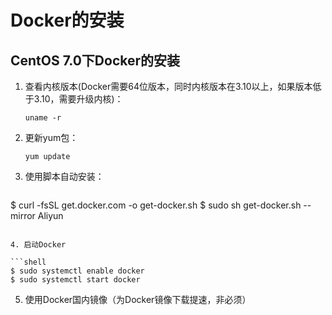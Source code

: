 # Docker的安装


## CentOS 7.0下Docker的安装

1. 查看内核版本(Docker需要64位版本，同时内核版本在3.10以上，如果版本低于3.10，需要升级内核)：

   ```shell
   uname -r
   ```

2. 更新yum包：

   ```shell
   yum update
   ```

3. 使用脚本自动安装：

   ```shell
  $ curl -fsSL get.docker.com -o get-docker.sh
  $ sudo sh get-docker.sh --mirror Aliyun
   ```
 
4. 启动Docker

   ```shell
   $ sudo systemctl enable docker
   $ sudo systemctl start docker
   ```

5. 使用Docker国内镜像（为Docker镜像下载提速，非必须）
